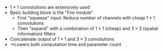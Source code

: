 - $1\times 1$ convolutions are extensively used
- Basic building block is the "Fire module" 
	- First "squeeze" input: Reduce number of channels with cheap $1\times 1$ convolutions 
	- Then "expand" with a combination of $1\times 1$ (cheap) and $3\times 3$ (spatial information) filters 
- Concatenate output of $1\times 1$ and $3\times 3$ convolutions
- ->Lowers both computation time and parameter count